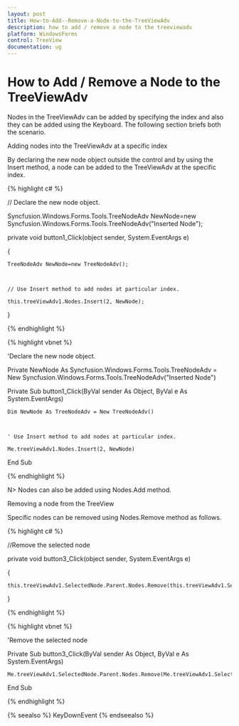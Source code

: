 ```yaml
---
layout: post
title: How-to-Add--Remove-a-Node-to-the-TreeViewAdv
description: how to add / remove a node to the treeviewadv
platform: WindowsForms
control: TreeView 
documentation: ug
---
```


# How to Add / Remove a Node to the TreeViewAdv

Nodes in the TreeViewAdv can be added by specifying the index and also they can be added using the Keyboard. The following section briefs both the scenario.

Adding nodes into the TreeViewAdv at a specific index

By declaring the new node object outside the control and by using the Insert method, a node can be added to the TreeViewAdv at the specific index.

{% highlight c# %}



// Declare the new node object. 

Syncfusion.Windows.Forms.Tools.TreeNodeAdv NewNode=new Syncfusion.Windows.Forms.Tools.TreeNodeAdv("Inserted Node"); 

private void button1_Click(object sender, System.EventArgs e) 

{ 

    TreeNodeAdv NewNode=new TreeNodeAdv(); 



    // Use Insert method to add nodes at particular index.

    this.treeViewAdv1.Nodes.Insert(2, NewNode); 

}

{% endhighlight %}

{% highlight vbnet %}



'Declare the new node object. 

Private NewNode As Syncfusion.Windows.Forms.Tools.TreeNodeAdv = New Syncfusion.Windows.Forms.Tools.TreeNodeAdv("Inserted Node") 

Private Sub button1_Click(ByVal sender As Object, ByVal e As System.EventArgs) 

    Dim NewNode As TreeNodeAdv = New TreeNodeAdv() 



    ' Use Insert method to add nodes at particular index.

    Me.treeViewAdv1.Nodes.Insert(2, NewNode) 

End Sub
 
{% endhighlight %}

N> Nodes can also be added using Nodes.Add method.

Removing a node from the TreeView

Specific nodes can be removed using Nodes.Remove method as follows.

{% highlight c# %}



//Remove the selected node

private void button3_Click(object sender, System.EventArgs e)

{

    this.treeViewAdv1.SelectedNode.Parent.Nodes.Remove(this.treeViewAdv1.SelectedNode);

}

{% endhighlight %}

{% highlight vbnet %}



'Remove the selected node

Private Sub button3_Click(ByVal sender As Object, ByVal e As System.EventArgs)

    Me.treeViewAdv1.SelectedNode.Parent.Nodes.Remove(Me.treeViewAdv1.SelectedNode)

End Sub

{% endhighlight %}

{% seealso %}
KeyDownEvent
{% endseealso %}



